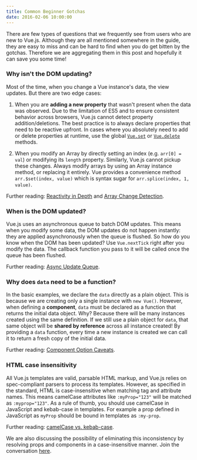 ```yaml
---
title: Common Beginner Gotchas
date: 2016-02-06 10:00:00
---
```


There are few types of questions that we frequently see from users who are new to Vue.js. Although they are all mentioned somewhere in the guide, they are easy to miss and can be hard to find when you do get bitten by the gotchas. Therefore we are aggregating them in this post and hopefully it can save you some time!

<!-- more -->

### Why isn't the DOM updating?

Most of the time, when you change a Vue instance's data, the view updates. But there are two edge cases:

1. When you are **adding a new property** that wasn't present when the data was observed. Due to the limitation of ES5 and to ensure consistent behavior across browsers, Vue.js cannot detect property addition/deletions. The best practice is to always declare properties that need to be reactive upfront. In cases where you absolutely need to add or delete properties at runtime, use the global [`Vue.set`](/api/#Vue-set) or [`Vue.delete`](/api/#Vue-delete) methods.

2. When you modify an Array by directly setting an index (e.g. `arr[0] = val`) or modifying its `length` property. Similarly, Vue.js cannot pickup these changes. Always modify arrays by using an Array instance method, or replacing it entirely. Vue provides a convenience method `arr.$set(index, value)` which is syntax sugar for `arr.splice(index, 1, value)`.

Further reading: [Reactivity in Depth](/guide/reactivity.html) and [Array Change Detection](/guide/list.html#Array-Change-Detection).

### When is the DOM updated?

Vue.js uses an asynchronous queue to batch DOM updates. This means when you modify some data, the DOM updates do not happen instantly: they are applied asynchronously when the queue is flushed. So how do you know when the DOM has been updated? Use `Vue.nextTick` right after you modify the data. The callback function you pass to it will be called once the queue has been flushed.

Further reading: [Async Update Queue](/guide/reactivity.html#Async-Update-Queue).

### Why does `data` need to be a function?

In the basic examples, we declare the `data` directly as a plain object. This is because we are creating only a single instance with `new Vue()`. However, when defining a **component**, `data` must be declared as a function that returns the initial data object. Why? Because there will be many instances created using the same definition. If we still use a plain object for `data`, that same object will be **shared by reference** across all instance created! By providing a `data` function, every time a new instance is created we can call it to return a fresh copy of the initial data.

Further reading: [Component Option Caveats](/guide/components.html#Component-Option-Caveats).

### HTML case insensitivity

All Vue.js templates are valid, parsable HTML markup, and Vue.js relies on spec-compliant parsers to process its templates. However, as specified in the standard, HTML is case-insensitive when matching tag and attribute names. This means camelCase attributes like `:myProp="123"` will be matched as `:myprop="123"`. As a rule of thumb, you should use camelCase in JavaScript and kebab-case in templates. For example a prop defined in JavaScript as `myProp` should be bound in templates as `:my-prop`.

Further reading: [camelCase vs. kebab-case](/guide/components.html#camelCase-vs-kebab-case).

We are also discussing the possibility of eliminating this inconsistency by resolving props and components in a case-insensitive manner. Join the conversation [here](https://github.com/vuejs/vue/issues/2308).
